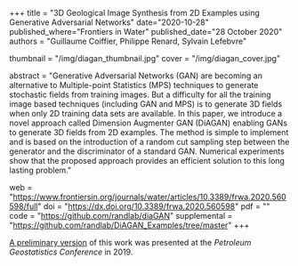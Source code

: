 +++
title = "3D Geological Image Synthesis from 2D Examples using Generative Adversarial Networks"
date="2020-10-28"
published_where="Frontiers in Water"
published_date="28 October 2020"
authors = "Guillaume Coiffier, Philippe Renard, Sylvain Lefebvre"

thumbnail = "/img/diagan_thumbnail.jpg"
cover = "/img/diagan_cover.jpg"

abstract = "Generative Adversarial Networks (GAN) are becoming an alternative to Multiple-point Statistics (MPS) techniques to generate stochastic fields from training images. But a difficulty for all the training image based techniques (including GAN and MPS) is to generate 3D fields when only 2D training data sets are available. In this paper, we introduce a novel approach called Dimension Augmenter GAN (DiAGAN) enabling GANs to generate 3D fields from 2D examples. The method is simple to implement and is based on the introduction of a random cut sampling step between the generator and the discriminator of a standard GAN. Numerical experiments show that the proposed approach provides an efficient solution to this long lasting problem."

web = "https://www.frontiersin.org/journals/water/articles/10.3389/frwa.2020.560598/full"
doi = "https://dx.doi.org/10.3389/frwa.2020.560598"
pdf = ""
code = "https://github.com/randlab/diaGAN"
supplemental = "https://github.com/randlab/DiAGAN_Examples/tree/master"
+++

[A preliminary version](https://www.earthdoc.org/content/papers/10.3997/2214-4609.201902198) of this work was presented at the _Petroleum Geostatistics Conference_ in 2019.
